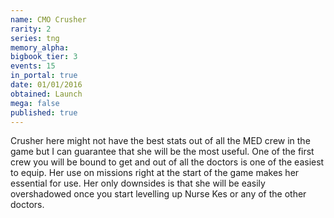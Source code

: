 ```yaml
---
name: CMO Crusher
rarity: 2
series: tng
memory_alpha:
bigbook_tier: 3
events: 15
in_portal: true
date: 01/01/2016
obtained: Launch
mega: false
published: true
---
```


Crusher here might not have the best stats out of all the MED crew in the game but I can guarantee that she will be the most useful. One of the first crew you will be bound to get and out of all the doctors is one of the easiest to equip. Her use on missions right at the start of the game makes her essential for use. Her only downsides is that she will be easily overshadowed once you start levelling up Nurse Kes or any of the other doctors.
